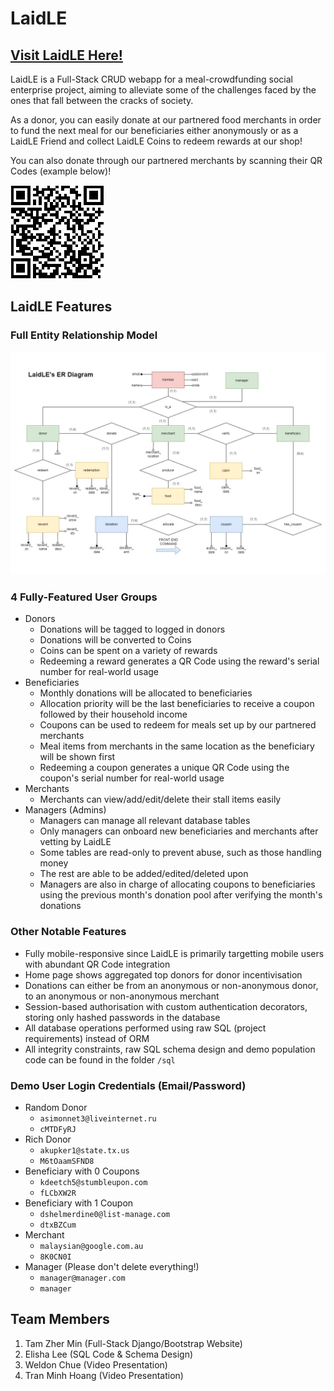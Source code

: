 # LaidLE

## [Visit LaidLE Here!](https://laidle.herokuapp.com/ "The LaidLE Website")

LaidLE is a Full-Stack CRUD webapp for a meal-crowdfunding social enterprise project, aiming to alleviate some of the challenges faced by the ones that fall between the cracks of society. 

As a donor, you can easily donate at our partnered food merchants in order to fund the next meal for our beneficiaries either anonymously or as a LaidLE Friend and collect LaidLE Coins to redeem rewards at our shop!

You can also donate through our partnered merchants by scanning their QR Codes (example below)!

![Western Stall's QR Code](static/QR_donate_from_western_stall.png)

## LaidLE Features
### Full Entity Relationship Model
![ER Model](sql/ERModel.jpg)

### 4 Fully-Featured User Groups
* Donors
  * Donations will be tagged to logged in donors
  * Donations will be converted to Coins
  * Coins can be spent on a variety of rewards
  * Redeeming a reward generates a QR Code using the reward's serial number for real-world usage
* Beneficiaries
  * Monthly donations will be allocated to beneficiaries
  * Allocation priority will be the last beneficiaries to receive a coupon followed by their household income
  * Coupons can be used to redeem for meals set up by our partnered merchants
  * Meal items from merchants in the same location as the beneficiary will be shown first
  * Redeeming a coupon generates a unique QR Code using the coupon's serial number for real-world usage
* Merchants
  * Merchants can view/add/edit/delete their stall items easily
* Managers (Admins)
  * Managers can manage all relevant database tables
  * Only managers can onboard new beneficiaries and merchants after vetting by LaidLE
  * Some tables are read-only to prevent abuse, such as those handling money
  * The rest are able to be added/edited/deleted upon
  * Managers are also in charge of allocating coupons to beneficiaries using the previous month's donation pool after verifying the month's donations

### Other Notable Features
* Fully mobile-responsive since LaidLE is primarily targetting mobile users with abundant QR Code integration
* Home page shows aggregated top donors for donor incentivisation
* Donations can either be from an anonymous or non-anonymous donor, to an anonymous or non-anonymous merchant
* Session-based authorisation with custom authentication decorators, storing only hashed passwords in the database
* All database operations performed using raw SQL (project requirements) instead of ORM
* All integrity constraints, raw SQL schema design and demo population code can be found in the folder `/sql`

### Demo User Login Credentials (Email/Password)
* Random Donor
  * `asimonnet3@liveinternet.ru`
  * `cMTDFyRJ`
* Rich Donor
  * `akupker1@state.tx.us`
  * `M6tOaamSFND8`
* Beneficiary with 0 Coupons
  * `kdeetch5@stumbleupon.com`
  * `fLCbXW2R`
* Beneficiary with 1 Coupon
  * `dshelmerdine0@list-manage.com`
  * `dtxBZCum`
* Merchant
  * `malaysian@google.com.au`
  * `8K0CN0I`
* Manager (Please don't delete everything!)
  * `manager@manager.com`
  * `manager`

## Team Members
1. Tam Zher Min (Full-Stack Django/Bootstrap Website)
2. Elisha Lee (SQL Code & Schema Design)
3. Weldon Chue (Video Presentation)
4. Tran Minh Hoang (Video Presentation)